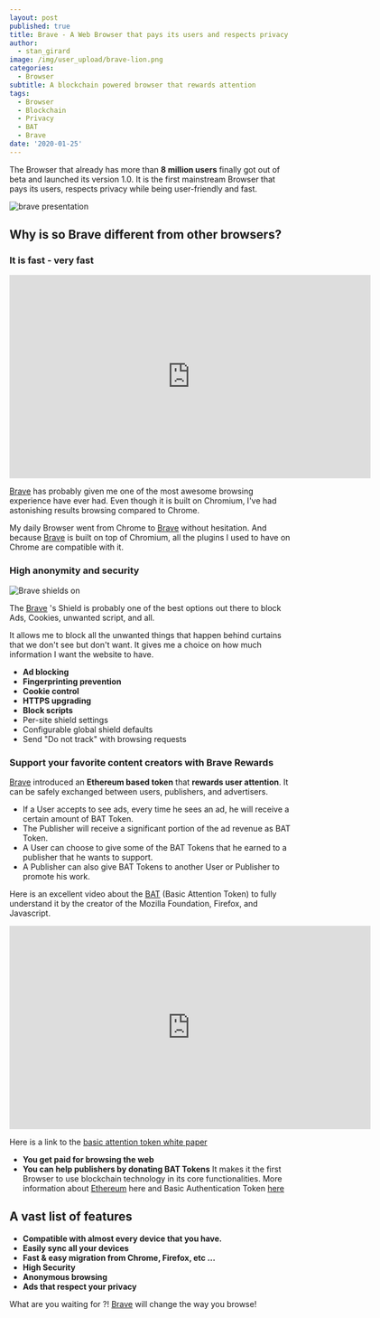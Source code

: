 ```yaml
---
layout: post
published: true
title: Brave - A Web Browser that pays its users and respects privacy
author:
  - stan_girard
image: /img/user_upload/brave-lion.png
categories:
  - Browser
subtitle: A blockchain powered browser that rewards attention
tags:
  - Browser
  - Blockchain
  - Privacy
  - BAT
  - Brave
date: '2020-01-25'
---
```

The Browser that already has more than **8 million users** finally got out of beta and launched its version 1.0. It is the first mainstream Browser that pays its users, respects privacy while being user-friendly and fast. 

![brave presentation]({{site.baseurl}}/img/user_upload/brave-presentation.png)

## Why is so Brave different from other browsers? 

### It is fast - very fast

<iframe src="https://player.vimeo.com/video/371512354?color=fb542b&title=0&byline=0&portrait=0" width="640" height="360" frameborder="0" allow="autoplay; fullscreen" allowfullscreen></iframe>

[Brave](https://brave.com/pri301) has probably given me one of the most awesome browsing experience have ever had. Even though it is built on Chromium, I've had astonishing results browsing compared to Chrome. 

My daily Browser went from Chrome to [Brave](https://brave.com/pri301) without hesitation.
And because [Brave](https://brave.com/pri301) is built on top of Chromium, all the plugins I used to have on Chrome are compatible with it.

  
### High anonymity and security

![Brave shields on ]({{site.baseurl}}/img/user_upload/brave-shields-on.png)

The [Brave](https://brave.com/pri301) 's Shield is probably one of the best options out there to block Ads, Cookies, unwanted script, and all.

It allows me to block all the unwanted things that happen behind curtains that we don't see but don't want. It gives me a choice on how much information I want the website to have. 

- **Ad blocking**
- **Fingerprinting prevention**
- **Cookie control**
- **HTTPS upgrading**
- **Block scripts**
- Per-site shield settings
- Configurable global shield defaults
- Send "Do not track" with browsing requests

### Support your favorite content creators with Brave Rewards

[Brave](https://brave.com/pri301) introduced an **Ethereum based token** that **rewards user attention**. 
It can be safely exchanged between users, publishers, and advertisers.

- If a User accepts to see ads, every time he sees an ad, he will receive a certain amount of BAT Token.
- The Publisher will receive a significant portion of the ad revenue as BAT Token.
- A User can choose to give some of the BAT Tokens that he earned to a publisher that he wants to support.
- A Publisher can also give BAT Tokens to another User or Publisher to promote his work.

Here is an excellent video about the [BAT](https://basicattentiontoken.org/) (Basic Attention Token) to fully understand it by the creator of the Mozilla Foundation, Firefox, and Javascript.

<iframe title="vimeo-player" src="https://player.vimeo.com/video/209336437" width="640" height="360" frameborder="0" allowfullscreen></iframe>

Here is a link to the [basic attention token white paper]({{site.baseurl}}/https://basicattentiontoken.org/wp-content/uploads/2017/05/BasicAttentionTokenWhitePaper-4.pdf)

- **You get paid for browsing the web**
- **You can help publishers by donating BAT Tokens**
It makes it the first Browser to use blockchain technology in its core functionalities.
More information about [Ethereum](https://ethereum.org/) here and Basic Authentication Token [here](https://basicattentiontoken.org/)

## A vast list of features

- **Compatible with almost every device that you have.**
- **Easily sync all your devices**
- **Fast & easy migration from Chrome, Firefox, etc ...**
- **High Security**
- **Anonymous browsing**
- **Ads that respect your privacy**

What are you waiting for ?! [Brave](https://brave.com/pri301) will change the way you browse!

